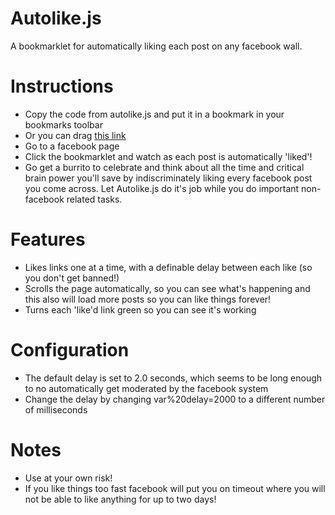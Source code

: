 Autolike.js
===========
A bookmarklet for automatically liking each post on any facebook wall.

Instructions
============
- Copy the code from autolike.js and put it in a bookmark in your bookmarks toolbar
 - Or you can drag [this link](javascript:var%20delay=2000;function%20like(){elem=like_links[cnt];if(elem==undefined){clearInterval(timer);return}cnt++;elem.scrollIntoView(false);elem.style.backgroundColor="#00FF00";elem.click()}var%20cnt=0;var%20links=document.getElementsByTagName("a");var%20like_links=new%20Array;for(i%20in%20links){if(links[i].className=="UFILikeLink"&&links[i].title=="Like%20this"){like_links.push(links[i])}}timer=setInterval(like,delay);void%200 "Autolike")
- Go to a facebook page
- Click the bookmarklet and watch as each post is automatically 'liked'!
- Go get a burrito to celebrate and think about all the time and critical brain power you'll save by indiscriminately liking every facebook post you come across. Let Autolike.js do it's job while you do important non-facebook related tasks.

Features
========
- Likes links one at a time, with a definable delay between each like (so you don't get banned!)
- Scrolls the page automatically, so you can see what's happening and this also will load more posts so you can like things forever!
- Turns each 'like'd link green so you can see it's working

Configuration
=============
- The default delay is set to 2.0 seconds, which seems to be long enough to no automatically get moderated by the facebook system
- Change the delay by changing var%20delay=2000 to a different number of milliseconds

Notes
=====
- Use at your own risk!
- If you like things too fast facebook will put you on timeout where you will not be able to like anything for up to two days!